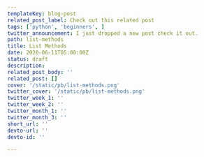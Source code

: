 ```yaml
---
templateKey: blog-post
related_post_label: Check out this related post
tags: ['python', 'beginners', ]
twitter_announcement: I just dropped a new post check it out.
path: list-methods
title: List Methods
date: 2020-06-11T05:00:00Z
status: draft
description:
related_post_body: ''
related_post: []
cover: '/static/pb/list-methods.png'
twitter_cover: '/static/pb/list-methods.png'
twitter_week_1: ''
twitter_week_2: ''
twitter_month_1: ''
twitter_month_3: ''
short_url: ''
devto-url: ''
devto-id: ''

---
```


<!--
<p style='text-align: center'>
<a href='https://waylonwalker.com/blog/list-methods'>
  <img
    style='width:500px; max-width:80%; margin: auto;'
    src="https://waylonwalker.com/list-methods.png"
    alt="Read more from the List Methods article"
  />
  </a>
</p>

-->
